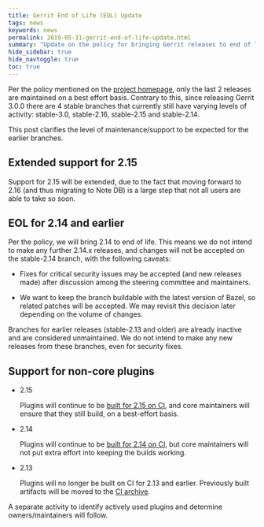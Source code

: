 ```yaml
---
title: Gerrit End of Life (EOL) Update
tags: news
keywords: news
permalink: 2019-05-31-gerrit-end-of-life-update.html
summary: "Update on the policy for bringing Gerrit releases to end of life (EOL)"
hide_sidebar: true
hide_navtoggle: true
toc: true
---
```


Per the policy mentioned on the [project homepage](https://www.gerritcodereview.com/#support),
only the last 2 releases are maintained on a best effort basis. Contrary to this,
since releasing Gerrit 3.0.0 there are 4 stable branches that currently still have
varying levels of activity: stable-3.0, stable-2.16, stable-2.15 and stable-2.14.

This post clarifies the level of maintenance/support to be expected for the
earlier branches.

## Extended support for 2.15

Support for 2.15 will be extended, due to the fact that moving forward to 2.16
(and thus migrating to Note DB) is a large step that not all users are able to
take so soon.

## EOL for 2.14 and earlier

Per the policy, we will bring 2.14 to end of life. This means we do not intend to
make any further 2.14.x releases, and changes will not be accepted on the stable-2.14
branch, with the following caveats:

* Fixes for critical security issues may be accepted (and new releases made)
after discussion among the steering committee and maintainers.

* We want to keep the branch buildable with the latest version of Bazel, so
related patches will be accepted. We may revisit this decision later depending on
the volume of changes.

Branches for earlier releases (stable-2.13 and older) are already inactive
and are considered unmaintained. We do not intend to make any new releases
from these branches, even for security fixes.

## Support for non-core plugins

* 2.15

  Plugins will continue to be
  [built for 2.15 on CI](https://gerrit-ci.gerritforge.com/view/Plugins-stable-2.15/),
  and core maintainers will ensure that they still build, on a best-effort basis.

* 2.14

  Plugins will continue to be
  [built for 2.14 on CI](https://gerrit-ci.gerritforge.com/view/Plugins-stable-2.14/),
  but core maintainers will not put extra effort into keeping the builds working.

* 2.13

  Plugins will no longer be built on CI for 2.13 and earlier. Previously built
  artifacts will be moved to the [CI archive](https://archive-ci.gerritforge.com/).

A separate activity to identify actively used plugins and determine
owners/maintainers will follow.
